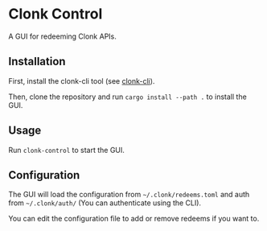 # Clonk Control

A GUI for redeeming Clonk APIs.

## Installation

First, install the clonk-cli tool (see [clonk-cli](https://github.com/diabloproject/clonk-cli)).

Then, clone the repository and run `cargo install --path .` to install the GUI.

## Usage

Run `clonk-control` to start the GUI.

## Configuration

The GUI will load the configuration from `~/.clonk/redeems.toml` and auth from `~/.clonk/auth/` (You can authenticate using the CLI).

You can edit the configuration file to add or remove redeems if you want to.
